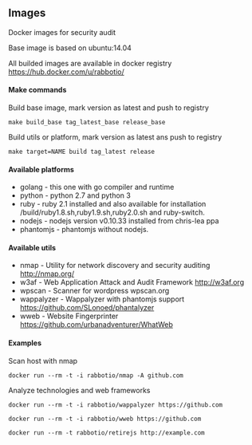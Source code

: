## Images


Docker images for security audit

Base image is based on ubuntu:14.04

All builded images are available in docker registry https://hub.docker.com/u/rabbotio/

#### Make commands


Build base image, mark version as latest and push to registry

`make build_base tag_latest_base release_base`

Build utils or platform, mark version as latest ans push to registry

`make target=NAME build tag_latest release` 

#### Available platforms

 * golang - this one with go compiler and runtime
 * python - python 2.7 and python 3 
 * ruby - ruby 2.1 installed and also available for installation /build/ruby1.8.sh,ruby1.9.sh,ruby2.0.sh and ruby-switch.
 * nodejs - nodejs version v0.10.33 installed from chris-lea ppa
 * phantomjs - phantomjs without nodejs.


#### Available utils

 * nmap - Utility for network discovery and security auditing http://nmap.org/
 * w3af - Web Application Attack and Audit Framework http://w3af.org
 * wpscan - Scanner for wordpress wpscan.org
 * wappalyzer - Wappalyzer with phantomjs support https://github.com/SLonoed/phantalyzer 
 * wweb - Website Fingerprinter https://github.com/urbanadventurer/WhatWeb
 
#### Examples

Scan host with nmap

`docker run --rm -t -i rabbotio/nmap -A github.com`

Analyze technologies and web frameworks

`docker run --rm -t -i rabbotio/wappalyzer https://github.com`

`docker run --rm -t -i rabbotio/wweb https://github.com`

`docker run --rm -t rabbotio/retirejs http://example.com`
